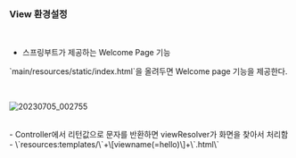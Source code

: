 ### View 환경설정
<br>

- 스프링부트가 제공하는 Welcome Page 기능

\`main/resources/static/index.html\`을 올려두면 Welcome page 기능을 제공한다.

<br>

![20230705_002755](https://github.com/the-iian/Spring/assets/135327147/f270e2c9-769f-4127-8eee-bb01ceb0ec5e)

<br>
- Controller에서 리턴값으로 문자를 반환하면 viewResolver가 화면을 찾아서 처리함
<br>
- \`resources:templates/\`+\[viewname(=hello)\]+\`.html\`
